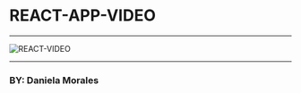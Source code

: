 # REACT-APP-VIDEO

------------------------------------

<img src="https://i.ibb.co/8xB0Ygq/REACT-VIDEO.png" alt="REACT-VIDEO" border="0">

------------------------------------

### BY: Daniela Morales

